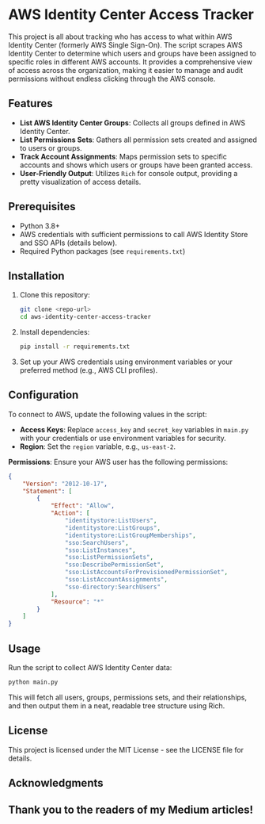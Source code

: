# AWS Identity Center Access Tracker

This project is all about tracking who has access to what within AWS Identity Center (formerly AWS Single Sign-On). The script scrapes AWS Identity Center to determine which users and groups have been assigned to specific roles in different AWS accounts. It provides a comprehensive view of access across the organization, making it easier to manage and audit permissions without endless clicking through the AWS console.

## Features
- **List AWS Identity Center Groups**: Collects all groups defined in AWS Identity Center.
- **List Permissions Sets**: Gathers all permission sets created and assigned to users or groups.
- **Track Account Assignments**: Maps permission sets to specific accounts and shows which users or groups have been granted access.
- **User-Friendly Output**: Utilizes `Rich` for console output, providing a pretty visualization of access details.

## Prerequisites
- Python 3.8+
- AWS credentials with sufficient permissions to call AWS Identity Store and SSO APIs (details below).
- Required Python packages (see `requirements.txt`)

## Installation

1. Clone this repository:
   ```bash
   git clone <repo-url>
   cd aws-identity-center-access-tracker
   ```

2. Install dependencies:
   ```bash
   pip install -r requirements.txt
   ```

3. Set up your AWS credentials using environment variables or your preferred method (e.g., AWS CLI profiles).

## Configuration
To connect to AWS, update the following values in the script:

- **Access Keys**: Replace `access_key` and `secret_key` variables in `main.py` with your credentials or use environment variables for security.
- **Region**: Set the `region` variable, e.g., `us-east-2`.

**Permissions**: Ensure your AWS user has the following permissions:
```json
{
    "Version": "2012-10-17",
    "Statement": [
        {
            "Effect": "Allow",
            "Action": [
                "identitystore:ListUsers",
                "identitystore:ListGroups",
                "identitystore:ListGroupMemberships",
                "sso:SearchUsers",
                "sso:ListInstances",
                "sso:ListPermissionSets",
                "sso:DescribePermissionSet",
                "sso:ListAccountsForProvisionedPermissionSet",
                "sso:ListAccountAssignments",
                "sso-directory:SearchUsers"
            ],
            "Resource": "*"
        }
    ]
}
```

## Usage
Run the script to collect AWS Identity Center data:

```bash
python main.py
```

This will fetch all users, groups, permissions sets, and their relationships, and then output them in a neat, readable tree structure using Rich.

## License
This project is licensed under the MIT License - see the LICENSE file for details.

## Acknowledgments
Thank you to the readers of my Medium articles!
---